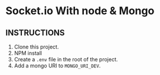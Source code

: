 # Socket.io With node & Mongo

## INSTRUCTIONS

1. Clone this project.
2. NPM install
3. Create a `.env` file in the root of the project.
4. Add a mongo URI to `MONGO_URI_DEV`.
